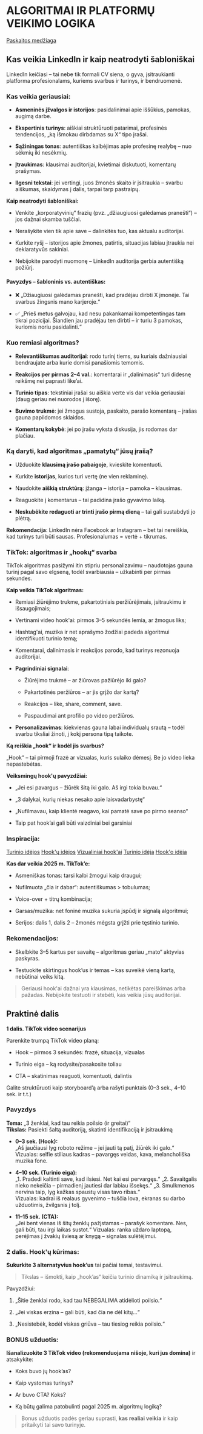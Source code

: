 # ALGORITMAI IR PLATFORMŲ VEIKIMO LOGIKA

[Paskaitos medžiaga](https://gamma.app/docs/4-paskaita-2-dalis-rlss4gm4e4nmry6)

## Kas veikia LinkedIn ir kaip neatrodyti šabloniškai

LinkedIn keičiasi – tai nebe tik formali CV siena, o gyva, įsitraukianti platforma profesionalams, kuriems svarbus ir turinys, ir bendruomenė.

### Kas veikia geriausiai:

-   **Asmeninės įžvalgos ir istorijos**: pasidalinimai apie iššūkius, pamokas, augimą darbe.
    
-   **Ekspertinis turinys**: aiškiai struktūruoti patarimai, profesinės tendencijos, „ką išmokau dirbdamas su X“ tipo įrašai.
    
-   **Sąžiningas tonas**: autentiškas kalbėjimas apie profesinę realybę – nuo sėkmių iki nesėkmių.
    
-   **Įtraukimas**: klausimai auditorijai, kvietimai diskutuoti, komentarų prašymas.
    
-   **Ilgesni tekstai**: jei vertingi, juos žmonės skaito ir įsitraukia – svarbu aiškumas, skaidymas į dalis, tarpai tarp pastraipų.
    

**Kaip neatrodyti šabloniškai:**

-   Venkite „korporatyvinių“ frazių (pvz. „džiaugiuosi galėdamas pranešti“) – jos dažnai skamba tuščiai.
    
-   Nerašykite vien tik apie save – dalinkitės tuo, kas aktualu auditorijai.
    
-   Kurkite ryšį – istorijos apie žmones, patirtis, situacijas labiau įtraukia nei deklaratyvūs sakiniai.
    
-   Nebijokite parodyti nuomonę – LinkedIn auditorija gerbia autentišką požiūrį.
    

#### Pavyzdys – šabloninis vs. autentiškas:

-   ❌ „Džiaugiuosi galėdamas pranešti, kad pradėjau dirbti X įmonėje. Tai svarbus žingsnis mano karjeroje.“
    
-   ✅ „Prieš metus galvojau, kad nesu pakankamai kompetentingas tam tikrai pozicijai. Šiandien jau pradėjau ten dirbti – ir turiu 3 pamokas, kuriomis noriu pasidalinti.“
    
### Kuo remiasi algoritmas?

-   **Relevantiškumas auditorijai**: rodo turinį tiems, su kuriais dažniausiai bendraujate arba kurie domisi panašiomis temomis.
    
-   **Reakcijos per pirmas 2–4 val.**: komentarai ir „dalinimasis“ turi didesnę reikšmę nei paprasti like’ai.
    
-   **Turinio tipas**: tekstiniai įrašai su aiškia verte vis dar veikia geriausiai (daug geriau nei nuorodos į išorę).
    
-   **Buvimo trukmė**: jei žmogus sustoja, paskaito, parašo komentarą – įrašas gauna papildomos sklaidos.
    
-   **Komentarų kokybė**: jei po įrašu vyksta diskusija, jis rodomas dar plačiau.
    

### Ką daryti, kad algoritmas „pamatytų“ jūsų įrašą?

-   Užduokite  **klausimą įrašo pabaigoje**, kvieskite komentuoti.
    
-   Kurkite  **istorijas**, kurios turi vertę (ne vien reklaminę).
    
-   Naudokite  **aiškią struktūrą**: įžanga – istorija – pamoka – klausimas.
    
-   Reaguokite į komentarus – tai padidina įrašo gyvavimo laiką.
    
-   **Neskubėkite redaguoti ar trinti įrašo pirmą dieną**  – tai gali sustabdyti jo plėtrą.

**Rekomendacija**: LinkedIn nėra Facebook ar Instagram – bet tai nereiškia, kad turinys turi būti sausas. Profesionalumas = vertė + tikrumas.

### TikTok: algoritmas ir „hookų“ svarba

TikTok algoritmas pasižymi itin stipriu personalizavimu – naudotojas gauna turinį pagal savo elgseną, todėl svarbiausia – užkabinti per pirmas sekundes.

**Kaip veikia TikTok algoritmas:**

-   Remiasi žiūrėjimo trukme, pakartotiniais peržiūrėjimais, įsitraukimu ir išsaugojimais;
    
-   Vertinami video hook'ai: pirmos 3–5 sekundės lemia, ar žmogus liks;
    
-   Hashtag'ai, muzika ir net aprašymo žodžiai padeda algoritmui identifikuoti turinio temą;
    
-   Komentarai, dalinimasis ir reakcijos parodo, kad turinys rezonuoja auditorijai.

-   **Pagrindiniai signalai**:
    
    -   Žiūrėjimo trukmė – ar žiūrovas pažiūrėjo iki galo?
        
    -   Pakartotinės peržiūros – ar jis grįžo dar kartą?
        
    -   Reakcijos – like, share, comment, save.
        
    -   Paspaudimai ant profilio po video peržiūros.
        
-   **Personalizavimas**: kiekvienas gauna labai individualų srautą – todėl svarbu tiksliai žinoti, į kokį persona tipą taikote.

**Ką reiškia „hook“ ir kodėl jis svarbus?**

„Hook“ – tai pirmoji frazė ar vizualas, kuris sulaiko dėmesį. Be jo video lieka nepastebėtas.

**Veiksmingų hook'ų pavyzdžiai:**

-   „Jei esi pavargus – žiūrėk šitą iki galo. Aš irgi tokia buvau.“
    
-   „3 dalykai, kurių niekas nesako apie laisvadarbystę“
    
-   „Nufilmavau, kaip klientė reagavo, kai pamatė save po pirmo seanso“
    
-   Taip pat hook’ai gali būti vaizdiniai bei garsiniai

### Inspiracija: 
[Turinio idėjos](https://vm.tiktok.com/ZNdjpEsXv/)
[Hook'ų idėjos](https://vm.tiktok.com/ZNdjsJVN6/)
[Vizualiniai hook'ai](https://vm.tiktok.com/ZNdjs6u1c/)
[Turinio idėja](https://vm.tiktok.com/ZNdjsUkDH/)
[Hook'o idėja](https://vm.tiktok.com/ZNdjs6kd4/)



**Kas dar veikia 2025 m. TikTok’e:**

-   Asmeniškas tonas: tarsi kalbi žmogui kaip draugui;
    
-   Nufilmuota „čia ir dabar“: autentiškumas > tobulumas;
    
-   Voice-over + titrų kombinacija;
    
-   Garsas/muzika: net foninė muzika sukuria įspūdį ir signalą algoritmui;
    
-   Serijos: dalis 1, dalis 2 – žmonės mėgsta grįžti prie tęstinio turinio.

### Rekomendacijos:

-   Skelbkite 3–5 kartus per savaitę – algoritmas geriau „mato“ aktyvias paskyras.
    
-   Testuokite skirtingus hook’us ir temas – kas suveikė vieną kartą, nebūtinai veiks kitą.
    
> Geriausi hook'ai dažnai yra klausimas, netikėtas pareiškimas arba pažadas. Nebijokite testuoti ir stebėti, kas veikia jūsų auditorijai.


## Praktinė dalis

**1 dalis. TikTok video scenarijus**

Parenkite trumpą TikTok video planą:

-   Hook – pirmos 3 sekundės: frazė, situacija, vizualas
    
-   Turinio eiga – ką rodysite/pasakosite toliau
    
-   CTA – skatinimas reaguoti, komentuoti, dalintis
    

Galite struktūruoti kaip storyboard’ą arba rašyti punktais (0–3 sek., 4–10 sek. ir t.t.)

### Pavyzdys

**Tema:**  „3 ženklai, kad tau reikia poilsio (ir greitai)“  
**Tikslas:**  Pasiekti šaltą auditoriją, skatinti identifikaciją ir įsitraukimą

-   **0–3 sek. (Hook):**  
„Aš jaučiausi lyg roboto režime – jei jauti tą patį, žiūrėk iki galo.“  
Vizualas: selfie stiliaus kadras – pavargęs veidas, kava, melancholiška muzika fone.
    
-   **4–10 sek. (Turinio eiga):**  
„1. Pradedi kaltinti save, kad ilsiesi. Net kai esi pervargęs.“ 
„2. Savaitgalis nieko nekeičia – pirmadienį jautiesi dar labiau išsekęs.“
„3. Smulkmenos nervina taip, lyg kažkas spaustų visas tavo ribas.“  
Vizualas: kadrai iš realaus gyvenimo – tuščia lova, ekranas su darbo užduotimis, žvilgsnis į tolį.
    
-   **11–15 sek. (CTA):**  
„Jei bent vienas iš šitų ženklų pažįstamas – parašyk komentare. Nes, gali būti, tau irgi laikas sustot.“
Vizualas: ranka uždaro laptopą, perėjimas į žvakių šviesą ar knygą – signalas sulėtėjimui.
    
### 2 dalis. Hook'ų kūrimas:

**Sukurkite 3 alternatyvius hook’us**  tai pačiai temai, testavimui.

> Tikslas – išmokti, kaip „hook’as“ keičia turinio dinamiką ir įsitraukimą.

Pavyzdžiui:

1.  „Šitie ženklai rodo, kad tau NEBEGALIMA atidėlioti poilsio.“
    
2.  „Jei viskas erzina – gali būti, kad čia ne dėl kitų…“
    
3.  „Nesistebėk, kodėl viskas griūva – tau tiesiog reikia poilsio.“
    
### BONUS užduotis:

**Išanalizuokite 3 TikTok video (rekomenduojama nišoje, kuri jus domina)**  ir atsakykite:

-   Koks buvo jų hook’as?
    
-   Kaip vystomas turinys?
    
-   Ar buvo CTA? Koks?
    
-   Ką būtų galima patobulinti pagal 2025 m. algoritmų logiką?
    
> Bonus užduotis padės geriau suprasti,  **kas realiai veikia**  ir kaip pritaikyti tai savo turinyje.
